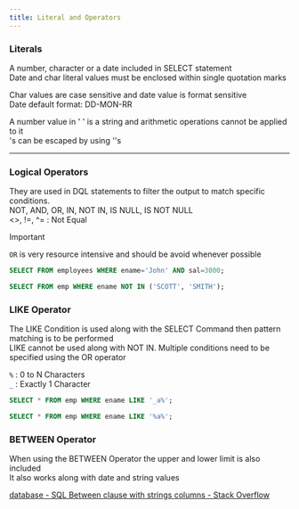 ```yaml
---
title: Literal and Operators
---
```


### Literals

A number, character or a date included in SELECT statement  
Date and char literal values must be enclosed within single quotation marks

Char values are case sensitive and date value is format sensitive  
Date default format: DD-MON-RR

A number value in ' ' is a string and arithmetic operations cannot be applied to it  
's can be escaped by using ''s

---

### Logical Operators

They are used in DQL statements to filter the output to match specific conditions.  
NOT, AND, OR, IN, NOT IN, IS NULL, IS NOT NULL  
\<\>, !=, ^= : Not Equal

 > [!IMPORTANT]
 > `OR` is very resource intensive and should be avoid whenever possible

````sql
SELECT FROM employees WHERE ename='John' AND sal=3000;

SELECT FROM emp WHERE ename NOT IN ('SCOTT', 'SMITH');
````

### LIKE Operator

The LIKE Condition is used along with the SELECT Command then pattern matching is to be performed  
LIKE cannot be used along with NOT IN. Multiple conditions need to be specified using the OR operator

`%` : 0 to N Characters  
`_` : Exactly 1 Character

````sql
SELECT * FROM emp WHERE ename LIKE '_a%';

SELECT * FROM emp WHERE ename LIKE '%a%';
````

### BETWEEN Operator

When using the BETWEEN Operator the upper and lower limit is also included  
It also works along with date and string values

[database - SQL Between clause with strings columns - Stack Overflow](https://stackoverflow.com/questions/5980783/sql-between-clause-with-strings-columns)